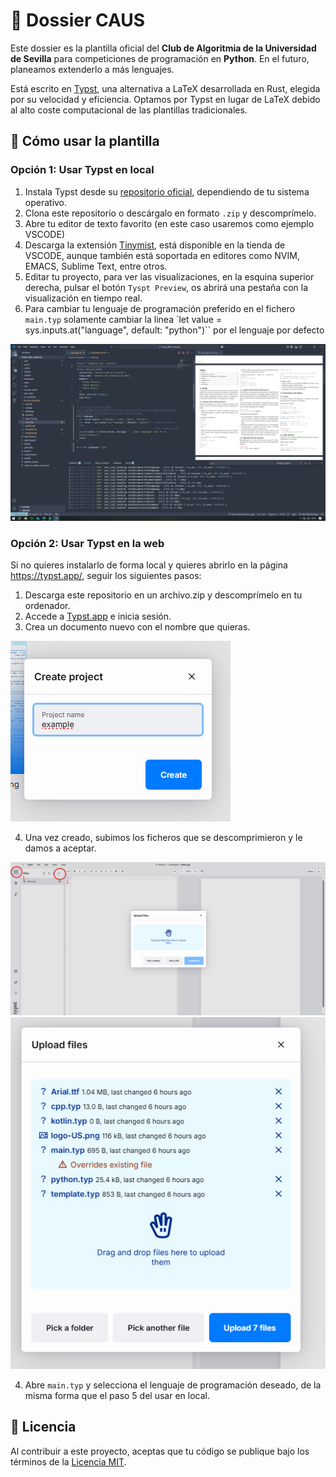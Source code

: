 # 📖 Dossier CAUS  

Este dossier es la plantilla oficial del **Club de Algoritmia de la Universidad de Sevilla** para competiciones de programación en **Python**. En el futuro, planeamos extenderlo a más lenguajes.  

Está escrito en [Typst](https://typst.app/), una alternativa a LaTeX desarrollada en Rust, elegida por su velocidad y eficiencia. Optamos por Typst en lugar de LaTeX debido al alto coste computacional de las plantillas tradicionales.  

## 🚀 Cómo usar la plantilla  

### Opción 1: Usar Typst en local  
1. Instala Typst desde su [repositorio oficial](https://github.com/typst/typst), dependiendo de tu sistema operativo. 
2. Clona este repositorio o descárgalo en formato `.zip` y descomprímelo. 
3. Abre tu editor de texto favorito (en este caso usaremos como ejemplo VSCODE)
3. Descarga la extensión [Tinymist](https://github.com/Myriad-Dreamin/tinymist), está disponible en la tienda de VSCODE, aunque también está soportada en editores como NVIM, EMACS, Sublime Text, entre otros.
4. Editar tu proyecto, para ver las visualizaciones, en la esquina superior derecha, pulsar el botón `Tyspt Preview`, os abrirá una pestaña con la visualización en tiempo real.
5. Para cambiar tu lenguaje de programación preferido en el fichero `main.typ` solamente cambiar la linea `let value = sys.inputs.at("language", default: "python")`` por el lenguaje por defecto 

![1](images/local-example.png)


### Opción 2: Usar Typst en la web  

Si no quieres instalarlo de forma local y quieres abrirlo en la página https://typst.app/, seguir los siguientes pasos:

1. Descarga este repositorio en un archivo.zip y descomprímelo en tu ordenador.
2. Accede a [Typst.app](https://typst.app/) e inicia sesión.  
3. Crea un documento nuevo con el nombre que quieras.

![2](images/create-project.png)  

4. Una vez creado, subimos los ficheros que se descomprimieron y le damos a aceptar.

![3](images/upload-files.png)
![4](images/upload-files-2.png)

4. Abre `main.typ` y selecciona el lenguaje de programación deseado, de la misma forma que el paso 5 del usar en local.

## 📜 Licencia  

Al contribuir a este proyecto, aceptas que tu código se publique bajo los términos de la [Licencia MIT](LICENSE.txt).